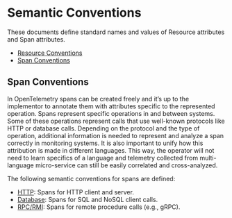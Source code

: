 # Semantic Conventions

These documents define standard names and values of Resource attributes and
Span attributes.

* [Resource Conventions](data-resource-semantic-conventions.md)
* [Span Conventions](#span-conventions)

## Span Conventions

In OpenTelemetry spans can be created freely and it’s up to the implementor to
annotate them with attributes specific to the represented operation. Spans
represent specific operations in and between systems. Some of these operations
represent calls that use well-known protocols like HTTP or database calls.
Depending on the protocol and the type of operation, additional information
is needed to represent and analyze a span correctly in monitoring systems. It is
also important to unify how this attribution is made in different languages.
This way, the operator will not need to learn specifics of a language and
telemetry collected from multi-language micro-service can still be easily
correlated and cross-analyzed.

The following semantic conventions for spans are defined:

* [HTTP](data-http.md): Spans for HTTP client and server.
* [Database](data-database.md): Spans for SQL and NoSQL client calls.
* [RPC/RMI](data-rpc.md): Spans for remote procedure calls (e.g., gRPC).
